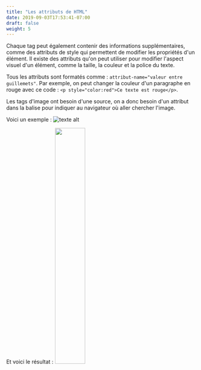 ```yaml
---
title: "Les attributs de HTML"
date: 2019-09-03T17:53:41-07:00
draft: false
weight: 5
---
```


Chaque tag peut également contenir des informations supplémentaires, comme des attributs de style qui permettent de modifier les propriétés d'un élément. Il existe des attributs qu'on peut utiliser pour modifier l'aspect visuel d'un élément, comme la taille, la couleur et la police du texte.

Tous les attributs sont formatés comme : `attribut-name="valeur entre guillemets"`. Par exemple, on peut changer la couleur d'un paragraphe en rouge avec ce code : `<p style="color:red">Ce texte est rouge</p>`.

Les tags d'image ont besoin d'une source, on a donc besoin d'un attribut dans la balise pour indiquer au navigateur où aller chercher l'image.

Voici un exemple :
![texte alt](../media/attribute-sm.png "exemple de tag img")

Et voici le résultat :
<img src="../media/benji.png" width="40%" />